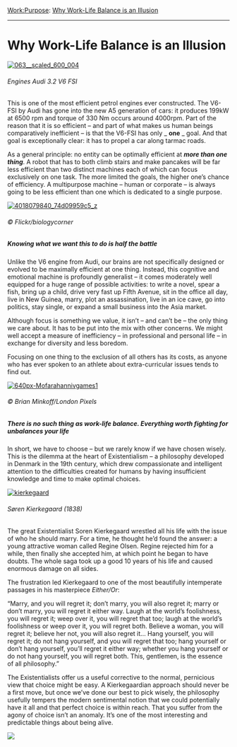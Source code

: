[Work:](https://www.theschooloflife.com/thebookoflife/category/work/)[Purpose](https://www.theschooloflife.com/thebookoflife/category/work/purpose/): [Why Work-Life Balance is an Illusion](https://www.theschooloflife.com/thebookoflife/why-work-life-balance-is-an-illusion/)

* * *

# Why Work-Life Balance is an Illusion

[![063__scaled_600_004](https://www.theschooloflife.com/thebookoflife/wp-content/uploads/2015/03/063__scaled_600_004.jpg)](http://www.thebookoflife.org/wp-content/uploads/2015/03/063__scaled_600_004.jpg)

###### Engines Audi 3.2 V6 FSI

This is one of the most efficient petrol engines ever constructed. The V6-FSI by Audi has gone into the new A5 generation of cars: it produces 199kW at 6500 rpm and torque of 330 Nm occurs around 4000rpm. Part of the reason that it is so efficient – and part of what makes us human beings comparatively inefficient – is that the V6-FSI has only _ **one** _ goal. And that goal is exceptionally clear: it has to propel a car along tarmac roads.

As a general principle: no entity can be optimally efficient at **_more than one thing_**. A robot that has to both climb stairs and make pancakes will be far less efficient than two distinct machines each of which can focus exclusively on one task. The more limited the goals, the higher one’s chance of efficiency. A multipurpose machine – human or corporate – is always going to be less efficient than one which is dedicated to a single purpose.

[![4018079840_74d09959c5_z](https://www.theschooloflife.com/thebookoflife/wp-content/uploads/2015/03/4018079840_74d09959c5_z.jpg)](http://www.thebookoflife.org/wp-content/uploads/2015/03/4018079840_74d09959c5_z.jpg)

###### © Flickr/biologycorner

##### Knowing what we want this to do is half the battle

Unlike the V6 engine from Audi, our brains are not specifically designed or evolved to be maximally efficient at one thing. Instead, this cognitive and emotional machine is profoundly generalist – it comes moderately well equipped for a huge range of possible activities: to write a novel, spear a fish, bring up a child, drive very fast up Fifth Avenue, sit in the office all day, live in New Guinea, marry, plot an assassination, live in an ice cave, go into politics, stay single, or expand a small business into the Asia market.

Although focus is something we value, it isn’t – and can’t be – the only thing we care about. It has to be put into the mix with other concerns. We might well accept a measure of inefficiency – in professional and personal life – in exchange for diversity and less boredom.

Focusing on one thing to the exclusion of all others has its costs, as anyone who has ever spoken to an athlete about extra-curricular issues tends to find out.

[![640px-Mofarahannivgames1](https://www.theschooloflife.com/thebookoflife/wp-content/uploads/2015/03/640px-Mofarahannivgames1.jpeg)](http://www.thebookoflife.org/wp-content/uploads/2015/03/640px-Mofarahannivgames1.jpeg)

###### © Brian Minkoff/London Pixels

##### There is no such thing as work-life balance. Everything worth fighting for unbalances your life

In short, we have to choose – but we rarely know if we have chosen wisely. This is the dilemma at the heart of Existentialism – a philosophy developed in Denmark in the 19th century, which drew compassionate and intelligent attention to the difficulties created for humans by having insufficient knowledge and time to make optimal choices.

[![kierkegaard](https://www.theschooloflife.com/thebookoflife/wp-content/uploads/2015/03/kierkegaard.jpg)](http://www.thebookoflife.org/wp-content/uploads/2015/03/kierkegaard.jpg)

###### Søren Kierkegaard (1838)

The great Existentialist Soren Kierkegaard wrestled all his life with the issue of who he should marry. For a time, he thought he’d found the answer: a young attractive woman called Regine Olsen. Regine rejected him for a while, then finally she accepted him, at which point he began to have doubts. The whole saga took up a good 10 years of his life and caused enormous damage on all sides.

The frustration led Kierkegaard to one of the most beautifully intemperate passages in his masterpiece _Either/Or_:

“Marry, and you will regret it; don’t marry, you will also regret it; marry or don’t marry, you will regret it either way. Laugh at the world’s foolishness, you will regret it; weep over it, you will regret that too; laugh at the world’s foolishness or weep over it, you will regret both. Believe a woman, you will regret it; believe her not, you will also regret it… Hang yourself, you will regret it; do not hang yourself, and you will regret that too; hang yourself or don’t hang yourself, you’ll regret it either way; whether you hang yourself or do not hang yourself, you will regret both. This, gentlemen, is the essence of all philosophy.”

The Existentialists offer us a useful corrective to the normal, pernicious view that choice might be easy. A&nbsp;Kierkegaardian approach should never be a first move, but once we’ve done our best to pick wisely, the philosophy usefully tempers the modern sentimental notion that we could potentially have it all and that perfect choice is within reach. That you suffer from the agony of choice isn’t an anomaly. It’s one of the most interesting and predictable things about being alive.

[![](https://img.youtube.com/vi/MPR3o6Hnf2g/0.jpg)](https://www.youtube.com/embed/MPR3o6Hnf2g '')
